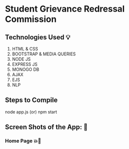 # Student Grievance Redressal Commission

## Technologies Used :bulb:
1. HTML & CSS
2. BOOTSTRAP & MEDIA QUERIES
3. NODE JS
4. EXPRESS JS
5. MONOGO DB
6. AJAX
7. EJS
8. NLP

## Steps to Compile 
node app.js (or) npm start

## Screen Shots of the App: :camera_flash:
### Home Page  :boom::black_heart:
